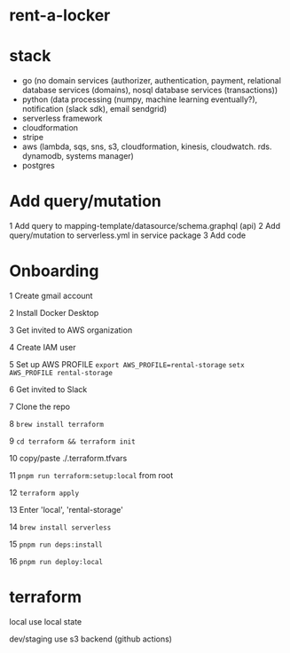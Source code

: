 # rent-a-locker

# stack

- go (no domain services (authorizer, authentication, payment, relational database services (domains), nosql database services (transactions))
- python (data processing (numpy, machine learning eventually?), notification (slack sdk), email sendgrid)
- serverless framework
- cloudformation
- stripe
- aws (lambda, sqs, sns, s3, cloudformation, kinesis, cloudwatch. rds. dynamodb, systems manager)
- postgres

# Add query/mutation

1 Add query to mapping-template/datasource/schema.graphql (api)
2 Add query/mutation to serverless.yml in service package
3 Add code

# Onboarding

1 Create gmail account

2 Install Docker Desktop

3 Get invited to AWS organization

4 Create IAM user

5 Set up AWS PROFILE
`export AWS_PROFILE=rental-storage`
`setx AWS_PROFILE rental-storage`

6 Get invited to Slack

7 Clone the repo

8 `brew install terraform`

9 `cd terraform && terraform init`

10 copy/paste ./.terraform.tfvars

11 `pnpm run terraform:setup:local` from root

12 `terraform apply`

13 Enter 'local', 'rental-storage'

14 `brew install serverless`

15 `pnpm run deps:install`

16 `pnpm run deploy:local`

# terraform

local
use local state

dev/staging
use s3 backend (github actions)

